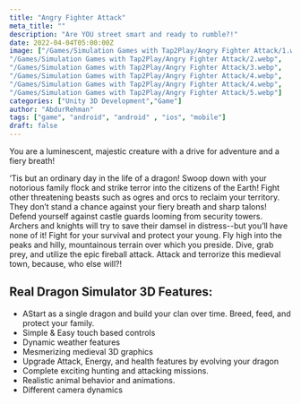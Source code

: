 ```yaml
---
title: "Angry Fighter Attack"
meta_title: ""
description: "Are YOU street smart and ready to rumble?!"
date: 2022-04-04T05:00:00Z
image: ["/Games/Simulation Games with Tap2Play/Angry Fighter Attack/1.webp",
"/Games/Simulation Games with Tap2Play/Angry Fighter Attack/2.webp",
"/Games/Simulation Games with Tap2Play/Angry Fighter Attack/3.webp",
"/Games/Simulation Games with Tap2Play/Angry Fighter Attack/4.webp",
"/Games/Simulation Games with Tap2Play/Angry Fighter Attack/4.webp",
"/Games/Simulation Games with Tap2Play/Angry Fighter Attack/5.webp"]
categories: ["Unity 3D Development","Game"]
author: "AbdurRehman"
tags: ["game", "android", "android" , "ios", "mobile"]
draft: false
---
```


You are a luminescent, majestic creature with a drive for adventure and a fiery breath!

‘Tis but an ordinary day in the life of a dragon! Swoop down with your notorious family flock and strike terror into the citizens of the Earth! Fight other threatening beasts such as ogres and orcs to reclaim your territory. They don’t stand a chance against your fiery breath and sharp talons! Defend yourself against castle guards looming from security towers. Archers and knights will try to save their damsel in distress--but you’ll have none of it! Fight for your survival and protect your young. Fly high into the peaks and hilly, mountainous terrain over which you preside. Dive, grab prey, and utilize the epic fireball attack. Attack and terrorize this medieval town, because, who else will?!

## Real Dragon Simulator 3D Features:
- AStart as a single dragon and build your clan over time. Breed, feed, and protect your family.
- Simple & Easy touch based controls
- Dynamic weather features
- Mesmerizing medieval 3D graphics
- Upgrade Attack, Energy, and health features by evolving your dragon
- Complete exciting hunting and attacking missions.
- Realistic animal behavior and animations.
- Different camera dynamics
